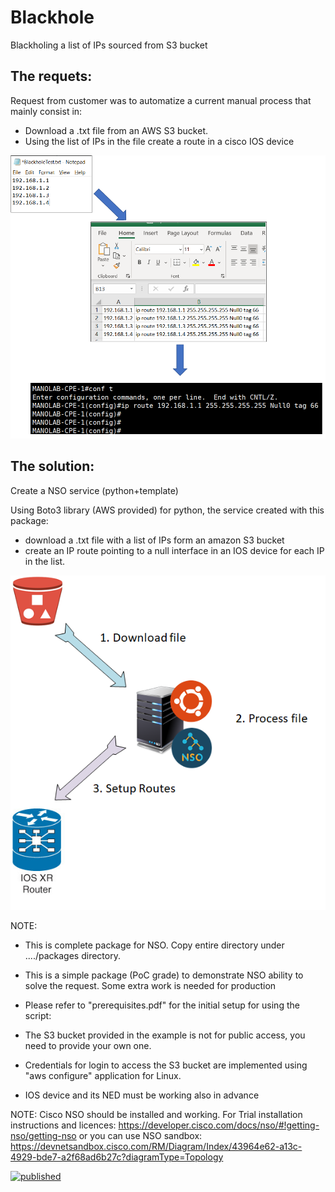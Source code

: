 # Blackhole
Blackholing a list of IPs sourced from S3 bucket

## The requets:
Request from customer was to automatize a current manual process that mainly consist in:
- Download a .txt file from an AWS S3 bucket.
- Using the list of IPs in the file create a route in a cisco IOS device

![Request](https://github.com/cbottcher/blackhole/blob/main/Request.png)


## The solution:

Create a NSO service (python+template)

Using Boto3 library (AWS provided) for python, the service created with this package:
- download a .txt file with a list of IPs form an amazon S3 bucket
- create an IP route pointing to a null interface in an IOS device for each IP in the list.



![Topology](https://github.com/cbottcher/blackhole/blob/main/Topology.png)


NOTE:
- This is complete package for NSO. Copy entire directory under ..../packages directory. 
- This is a simple package (PoC grade) to demonstrate NSO ability to solve the request. Some extra work is needed for production
- Please refer to "prerequisites.pdf" for the initial setup for using the script:

- The S3 bucket provided in the example is not for public access, you need to provide your own one.
- Credentials for login to access the S3 bucket are implemented using "aws configure" application for Linux.
- IOS device and its NED must be working also in advance

NOTE: Cisco NSO should be installed and working. For Trial installation instructions and licences:
https://developer.cisco.com/docs/nso/#!getting-nso/getting-nso
or you can use NSO sandbox: 
https://devnetsandbox.cisco.com/RM/Diagram/Index/43964e62-a13c-4929-bde7-a2f68ad6b27c?diagramType=Topology 

[![published](https://static.production.devnetcloud.com/codeexchange/assets/images/devnet-published.svg)](https://developer.cisco.com/codeexchange/github/repo/cbottcher/blackhole)